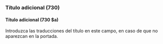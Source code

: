 ### Título adicional (730)

#### Título adicional (730 $a)

Introduzca las traducciones del título en este campo, en caso de que no aparezcan en la portada.
